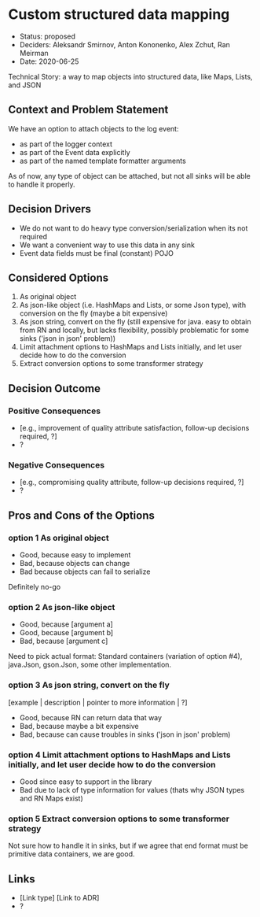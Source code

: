 # Custom structured data mapping

* Status: proposed
* Deciders: Aleksandr Smirnov, Anton Kononenko, Alex Zchut, Ran Meirman
* Date: 2020-06-25

Technical Story: a way to map objects into structured data, like Maps, Lists, and JSON

## Context and Problem Statement

We have an option to attach objects to the log event:
* as part of the logger context
* as part of the Event data explicitly
* as part of the named template formatter arguments

As of now, any type of object can be attached, but not all sinks will be able to handle it properly.


## Decision Drivers

* We do not want to do heavy type conversion/serialization when its not required
* We want a convenient way to use this data in any sink
* Event data fields must be final (constant) POJO

## Considered Options

1. As original object
2. As json-like object (i.e. HashMaps and Lists, or some Json type), with conversion on the fly (maybe a bit expensive)
3. As json string, convert on the fly (still expensive for java. easy to obtain from RN and locally, but lacks flexibility, possibly problematic for some sinks ('json in json' problem))
4. Limit attachment options to HashMaps and Lists initially, and let user decide how to do the conversion
5. Extract conversion options to some transformer strategy

## Decision Outcome


### Positive Consequences <!-- optional -->

* [e.g., improvement of quality attribute satisfaction, follow-up decisions required, ?]
* ?

### Negative Consequences <!-- optional -->

* [e.g., compromising quality attribute, follow-up decisions required, ?]
* ?

## Pros and Cons of the Options <!-- optional -->

### option 1 As original object

* Good, because easy to implement
* Bad, because objects can change
* Bad because objects can  fail to serialize

Definitely no-go

### option 2 As json-like object

* Good, because [argument a]
* Good, because [argument b]
* Bad, because [argument c]

Need to pick actual format: Standard containers (variation of option #4), java.Json, gson.Json, some other implementation.

### option 3 As json string, convert on the fly

[example | description | pointer to more information | ?] <!-- optional -->

* Good, because RN can return data that way
* Bad, because maybe a bit expensive
* Bad, because can cause troubles in sinks ('json in json' problem)

### option 4 Limit attachment options to HashMaps and Lists initially, and let user decide how to do the conversion

* Good since easy to support in the library
* Bad due to lack of type information for values (thats why JSON types and RN Maps exist)

### option 5 Extract conversion options to some transformer strategy

Not sure how to handle it in sinks, but if we agree that end format must be primitive data containers, we are good.

## Links <!-- optional -->

* [Link type] [Link to ADR] <!-- example: Refined by [ADR-0005](0005-example.md) -->
* ? <!-- numbers of links can vary -->

